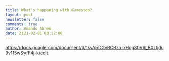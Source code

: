 ```yaml
---
title: What's happening with Gamestop?
layout: post
newsletter: false
comments: true
author: Amando Abreu
date: 2121-02-01 03:32:00
---
```

https://docs.google.com/document/d/1kvA5DGvBCBzarxHog80V6_B0ztjdu9v115wSyfF4j-k/edit